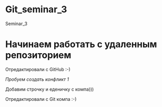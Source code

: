 # Git_seminar_3
Seminar_3

# Начинаем работать с удаленным репозиторием

Отредактировали с GitHub :-)

*Пробуем создать конфликт 1*

Добавим строчку и еденичку с компа)))

Отредактировали с Git компа :-)
